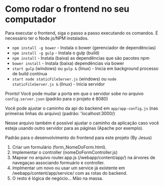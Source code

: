 # Como rodar o frontend no seu computador


Para executar o frontend, siga o passo a passo executando os comandos.
É necessário ter o Node.js/NPM instalados.

- `npm install -g bower` - Instala o bower (gerenciador de dependências)
- `npm install -g gulp` - Instala o gulp (build)
- `npm install` - Instala (baixa) as dependências que são pacotes npm
- `bower install` - Instala (baixa) dependências via bower
- `start gulp` (windows) ou `gulp &` (linux) - Inicia em background processo de build contínua
- `start node staticFileServer.js` (windows) ou `node staticFileServer.js &` (linux) - Inicia servidor

Pronto! Você pode mudar a porta em que o servidor sobe no arquivo `config.server.json` (padrão para o projeto é 8080)

Você pode ajustar o caminho da api do backend em `app/app-config.js` (nas primeiras linhas do arquivo)
(padrão: 'localhost:3000/)

Nesse arquivo também é possível ajustar o caminho da aplicação caso você esteja usando outro servidor
para as páginas (Apache por exemplo).

Padrão para o desenvolvimento do frontend para este projeto (By Jesus)

1. Criar um formulário (form_NomeDoForm.html).
2. Implementar o controller (nomeDoFormController.js)
3. Mapear no arquivo router.app.js (/webapp/content/app/) na árvores de navegaçao associando formuário e controller.
4. Implmentar um novo ou usar um service já existente em /webapp/content/app/service/ com as rotas do backend.
5. O resto é lógica de negócio... Mão na massa.
